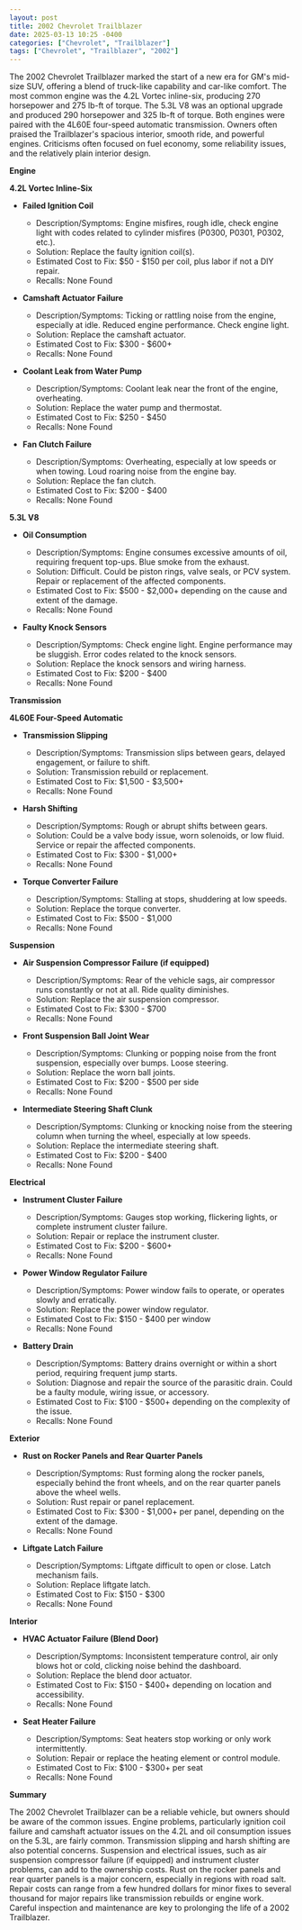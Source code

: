 ```yaml
---
layout: post
title: 2002 Chevrolet Trailblazer
date: 2025-03-13 10:25 -0400
categories: ["Chevrolet", "Trailblazer"]
tags: ["Chevrolet", "Trailblazer", "2002"]
---
```

The 2002 Chevrolet Trailblazer marked the start of a new era for GM's mid-size SUV, offering a blend of truck-like capability and car-like comfort. The most common engine was the 4.2L Vortec inline-six, producing 270 horsepower and 275 lb-ft of torque. The 5.3L V8 was an optional upgrade and produced 290 horsepower and 325 lb-ft of torque. Both engines were paired with the 4L60E four-speed automatic transmission. Owners often praised the Trailblazer's spacious interior, smooth ride, and powerful engines. Criticisms often focused on fuel economy, some reliability issues, and the relatively plain interior design.

**Engine**

**4.2L Vortec Inline-Six**

*   **Failed Ignition Coil**
    *   Description/Symptoms: Engine misfires, rough idle, check engine light with codes related to cylinder misfires (P0300, P0301, P0302, etc.).
    *   Solution: Replace the faulty ignition coil(s).
    *   Estimated Cost to Fix: $50 - $150 per coil, plus labor if not a DIY repair.
    *   Recalls: None Found

*   **Camshaft Actuator Failure**
    *   Description/Symptoms: Ticking or rattling noise from the engine, especially at idle. Reduced engine performance. Check engine light.
    *   Solution: Replace the camshaft actuator.
    *   Estimated Cost to Fix: $300 - $600+
    *   Recalls: None Found

*   **Coolant Leak from Water Pump**
    *   Description/Symptoms: Coolant leak near the front of the engine, overheating.
    *   Solution: Replace the water pump and thermostat.
    *   Estimated Cost to Fix: $250 - $450
    *   Recalls: None Found

*   **Fan Clutch Failure**
    *   Description/Symptoms: Overheating, especially at low speeds or when towing. Loud roaring noise from the engine bay.
    *   Solution: Replace the fan clutch.
    *   Estimated Cost to Fix: $200 - $400
    *   Recalls: None Found

**5.3L V8**

*   **Oil Consumption**
    *   Description/Symptoms: Engine consumes excessive amounts of oil, requiring frequent top-ups. Blue smoke from the exhaust.
    *   Solution: Difficult. Could be piston rings, valve seals, or PCV system. Repair or replacement of the affected components.
    *   Estimated Cost to Fix: $500 - $2,000+ depending on the cause and extent of the damage.
    *   Recalls: None Found

*   **Faulty Knock Sensors**
    *   Description/Symptoms: Check engine light. Engine performance may be sluggish. Error codes related to the knock sensors.
    *   Solution: Replace the knock sensors and wiring harness.
    *   Estimated Cost to Fix: $200 - $400
    *   Recalls: None Found

**Transmission**

**4L60E Four-Speed Automatic**

*   **Transmission Slipping**
    *   Description/Symptoms: Transmission slips between gears, delayed engagement, or failure to shift.
    *   Solution: Transmission rebuild or replacement.
    *   Estimated Cost to Fix: $1,500 - $3,500+
    *   Recalls: None Found

*   **Harsh Shifting**
    *   Description/Symptoms: Rough or abrupt shifts between gears.
    *   Solution: Could be a valve body issue, worn solenoids, or low fluid. Service or repair the affected components.
    *   Estimated Cost to Fix: $300 - $1,000+
    *   Recalls: None Found

*   **Torque Converter Failure**
    *   Description/Symptoms: Stalling at stops, shuddering at low speeds.
    *   Solution: Replace the torque converter.
    *   Estimated Cost to Fix: $500 - $1,000
    *   Recalls: None Found

**Suspension**

*   **Air Suspension Compressor Failure (if equipped)**
    *   Description/Symptoms: Rear of the vehicle sags, air compressor runs constantly or not at all. Ride quality diminishes.
    *   Solution: Replace the air suspension compressor.
    *   Estimated Cost to Fix: $300 - $700
    *   Recalls: None Found

*   **Front Suspension Ball Joint Wear**
    *   Description/Symptoms: Clunking or popping noise from the front suspension, especially over bumps. Loose steering.
    *   Solution: Replace the worn ball joints.
    *   Estimated Cost to Fix: $200 - $500 per side
    *   Recalls: None Found

*   **Intermediate Steering Shaft Clunk**
    *   Description/Symptoms: Clunking or knocking noise from the steering column when turning the wheel, especially at low speeds.
    *   Solution: Replace the intermediate steering shaft.
    *   Estimated Cost to Fix: $200 - $400
    *   Recalls: None Found

**Electrical**

*   **Instrument Cluster Failure**
    *   Description/Symptoms: Gauges stop working, flickering lights, or complete instrument cluster failure.
    *   Solution: Repair or replace the instrument cluster.
    *   Estimated Cost to Fix: $200 - $600+
    *   Recalls: None Found

*   **Power Window Regulator Failure**
    *   Description/Symptoms: Power window fails to operate, or operates slowly and erratically.
    *   Solution: Replace the power window regulator.
    *   Estimated Cost to Fix: $150 - $400 per window
    *   Recalls: None Found

*   **Battery Drain**
    *   Description/Symptoms: Battery drains overnight or within a short period, requiring frequent jump starts.
    *   Solution: Diagnose and repair the source of the parasitic drain. Could be a faulty module, wiring issue, or accessory.
    *   Estimated Cost to Fix: $100 - $500+ depending on the complexity of the issue.
    *   Recalls: None Found

**Exterior**

*   **Rust on Rocker Panels and Rear Quarter Panels**
    *   Description/Symptoms: Rust forming along the rocker panels, especially behind the front wheels, and on the rear quarter panels above the wheel wells.
    *   Solution: Rust repair or panel replacement.
    *   Estimated Cost to Fix: $300 - $1,000+ per panel, depending on the extent of the damage.
    *   Recalls: None Found

*   **Liftgate Latch Failure**
    *   Description/Symptoms: Liftgate difficult to open or close. Latch mechanism fails.
    *   Solution: Replace liftgate latch.
    *   Estimated Cost to Fix: $150 - $300
    *   Recalls: None Found

**Interior**

*   **HVAC Actuator Failure (Blend Door)**
    *   Description/Symptoms: Inconsistent temperature control, air only blows hot or cold, clicking noise behind the dashboard.
    *   Solution: Replace the blend door actuator.
    *   Estimated Cost to Fix: $150 - $400+ depending on location and accessibility.
    *   Recalls: None Found

*   **Seat Heater Failure**
    *   Description/Symptoms: Seat heaters stop working or only work intermittently.
    *   Solution: Repair or replace the heating element or control module.
    *   Estimated Cost to Fix: $100 - $300+ per seat
    *   Recalls: None Found

**Summary**

The 2002 Chevrolet Trailblazer can be a reliable vehicle, but owners should be aware of the common issues. Engine problems, particularly ignition coil failure and camshaft actuator issues on the 4.2L and oil consumption issues on the 5.3L, are fairly common. Transmission slipping and harsh shifting are also potential concerns. Suspension and electrical issues, such as air suspension compressor failure (if equipped) and instrument cluster problems, can add to the ownership costs. Rust on the rocker panels and rear quarter panels is a major concern, especially in regions with road salt. Repair costs can range from a few hundred dollars for minor fixes to several thousand for major repairs like transmission rebuilds or engine work. Careful inspection and maintenance are key to prolonging the life of a 2002 Trailblazer.

